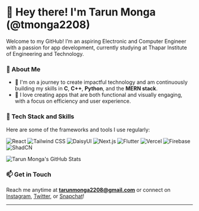 # 👋 Hey there! I'm Tarun Monga (@tmonga2208)  

Welcome to my GitHub! I’m an aspiring Electronic and Computer Engineer with a passion for app development, currently studying at Thapar Institute of Engineering and Technology.  

### 🌱 About Me
- 🚀 I'm on a journey to create impactful technology and am continuously building my skills in **C**, **C++**, **Python**, and the **MERN stack**.
- 🎨 I love creating apps that are both functional and visually engaging, with a focus on efficiency and user experience.

### 🔧 Tech Stack and Skills
Here are some of the frameworks and tools I use regularly:

<p align="left">
  <img src="https://img.shields.io/badge/React-20232A?style=for-the-badge&logo=react&logoColor=61DAFB" alt="React"/>
  <img src="https://img.shields.io/badge/Tailwind_CSS-38B2AC?style=for-the-badge&logo=tailwind-css&logoColor=white" alt="Tailwind CSS"/>
  <img src="https://img.shields.io/badge/DaisyUI-5A67D8?style=for-the-badge&logo=daisyui&logoColor=white" alt="DaisyUI"/>
  <img src="https://img.shields.io/badge/Next.js-000000?style=for-the-badge&logo=nextdotjs&logoColor=white" alt="Next.js"/>
  <img src="https://img.shields.io/badge/Flutter-02569B?style=for-the-badge&logo=flutter&logoColor=white" alt="Flutter"/>
  <img src="https://img.shields.io/badge/Vercel-000000?style=for-the-badge&logo=vercel&logoColor=white" alt="Vercel"/>
  <img src="https://img.shields.io/badge/Firebase-FFCA28?style=for-the-badge&logo=firebase&logoColor=white" alt="Firebase"/>
  <img src="https://img.shields.io/badge/ShadCN-4F46E5?style=for-the-badge&logoColor=white" alt="ShadCN"/>
</p>

![Tarun Monga's GitHub Stats](https://github-readme-stats.vercel.app/api?username=tmonga2208&show_icons=true&theme=radical)


### 📫 Get in Touch
Reach me anytime at **tarunmonga2208@gmail.com** or connect on [Instagram](https://instagram.com/tmonga2208), [Twitter](https://twitter.com/tmonga2208), or [Snapchat](https://www.snapchat.com/add/tmonga2208)!

---

